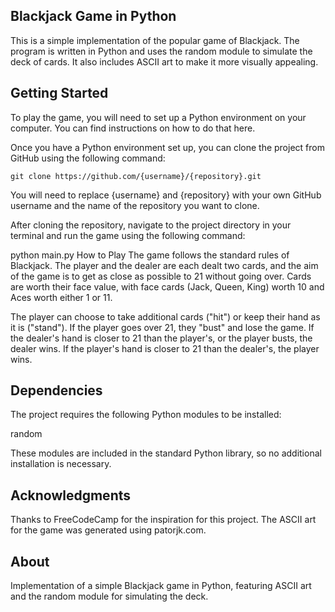 ## Blackjack Game in Python
This is a simple implementation of the popular game of Blackjack. The program is written in Python and uses the random module to simulate the deck of cards. It also includes ASCII art to make it more visually appealing.

## Getting Started
To play the game, you will need to set up a Python environment on your computer. You can find instructions on how to do that here.

Once you have a Python environment set up, you can clone the project from GitHub using the following command:

    git clone https://github.com/{username}/{repository}.git
You will need to replace {username} and {repository} with your own GitHub username and the name of the repository you want to clone.

After cloning the repository, navigate to the project directory in your terminal and run the game using the following command:

python main.py
How to Play
The game follows the standard rules of Blackjack. The player and the dealer are each dealt two cards, and the aim of the game is to get as close as possible to 21 without going over. Cards are worth their face value, with face cards (Jack, Queen, King) worth 10 and Aces worth either 1 or 11.

The player can choose to take additional cards ("hit") or keep their hand as it is ("stand"). If the player goes over 21, they "bust" and lose the game. If the dealer's hand is closer to 21 than the player's, or the player busts, the dealer wins. If the player's hand is closer to 21 than the dealer's, the player wins.

## Dependencies
The project requires the following Python modules to be installed:

random

These modules are included in the standard Python library, so no additional installation is necessary.

## Acknowledgments
Thanks to FreeCodeCamp for the inspiration for this project. The ASCII art for the game was generated using patorjk.com.

## About
Implementation of a simple Blackjack game in Python, featuring ASCII art and the random module for simulating the deck.
